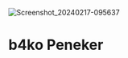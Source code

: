 ![Screenshot_20240217-095637](https://github.com/IrfanDect/b4ko-peneker_As_Ingfo/assets/70370681/0b32fe42-ca26-4b98-b813-3a81fc868328)

# b4ko Peneker
